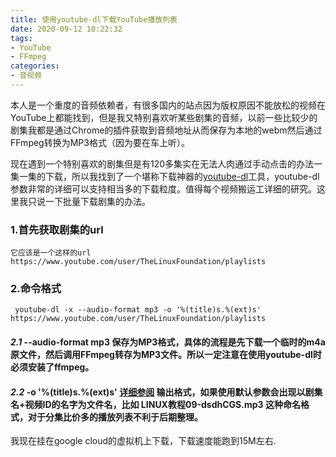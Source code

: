 ```yaml
---
title: 使用youtube-dl下载YouTube播放列表
date: 2020-09-12 10:22:32
tags:
- YouTube 
- FFmpeg
categories:
- 音视频
---
```

本人是一个重度的音频依赖者，有很多国内的站点因为版权原因不能放松的视频在YouTube上都能找到，但是我又特别喜欢听某些剧集的音频，以前一些比较少的剧集我都是通过Chrome的插件获取到音频地址从而保存为本地的webm然后通过FFmpeg转换为MP3格式（因为要在车上听）。

现在遇到一个特别喜欢的剧集但是有120多集实在无法人肉通过手动点击的办法一集一集的下载，所以我找到了一个堪称下载神器的[youtube-dl](https://github.com/ytdl-org/youtube-dl)工具，youtube-dl参数非常的详细可以支持相当多的下载粒度。值得每个视频搬运工详细的研究。这里我只说一下批量下载剧集的办法。

### 1.首先获取剧集的url
```
它应该是一个这样的url
https://www.youtube.com/user/TheLinuxFoundation/playlists
```

### 2.命令格式
```
 youtube-dl -x --audio-format mp3 -o '%(title)s.%(ext)s' https://www.youtube.com/user/TheLinuxFoundation/playlists

```
#### *2.1* --audio-format mp3 保存为MP3格式，具体的流程是先下载一个临时的m4a原文件，然后调用FFmpeg转存为MP3文件。所以一定注意在使用youtube-dl时必须安装了ffmpeg。

#### *2.2* -o '%(title)s.%(ext)s' [详细参阅](https://github.com/ytdl-org/youtube-dl#output-template) 输出格式，如果使用默认参数会出现以剧集名+视频ID的名字为文件名，比如  LINUX教程09-dsdhCGS.mp3  这种命名格式，对于分集比价多的播放列表不利于后期整理。

我现在挂在google cloud的虚拟机上下载，下载速度能跑到15M左右.